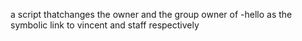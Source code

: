 a script thatchanges the owner and the group owner of -hello as the symbolic link to vincent and staff respectively
